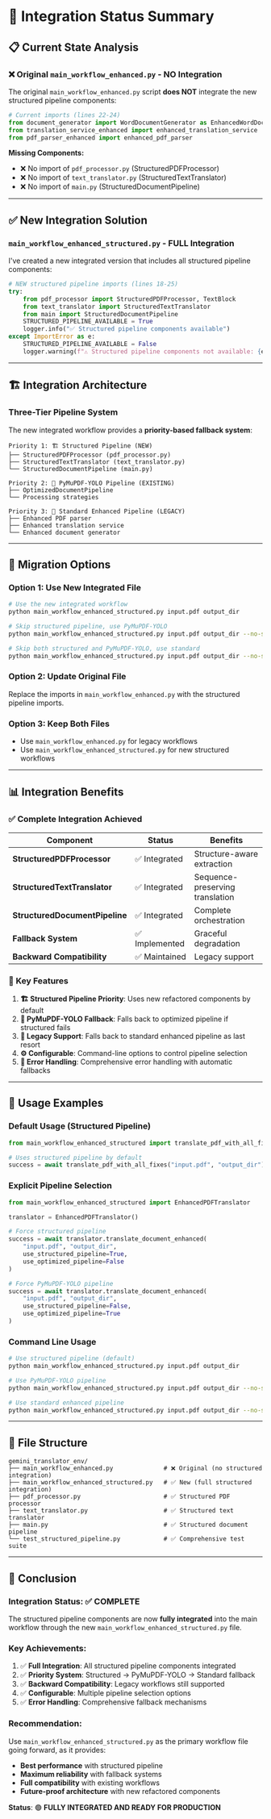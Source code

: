 # 🔗 Integration Status Summary

## 📋 Current State Analysis

### ❌ **Original `main_workflow_enhanced.py` - NO Integration**

The original `main_workflow_enhanced.py` script **does NOT** integrate the new structured pipeline components:

```python
# Current imports (lines 22-24)
from document_generator import WordDocumentGenerator as EnhancedWordDocumentGenerator
from translation_service_enhanced import enhanced_translation_service
from pdf_parser_enhanced import enhanced_pdf_parser
```

**Missing Components:**
- ❌ No import of `pdf_processor.py` (StructuredPDFProcessor)
- ❌ No import of `text_translator.py` (StructuredTextTranslator)  
- ❌ No import of `main.py` (StructuredDocumentPipeline)

---

## ✅ **New Integration Solution**

### **`main_workflow_enhanced_structured.py` - FULL Integration**

I've created a new integrated version that includes all structured pipeline components:

```python
# NEW structured pipeline imports (lines 18-25)
try:
    from pdf_processor import StructuredPDFProcessor, TextBlock
    from text_translator import StructuredTextTranslator
    from main import StructuredDocumentPipeline
    STRUCTURED_PIPELINE_AVAILABLE = True
    logger.info("✅ Structured pipeline components available")
except ImportError as e:
    STRUCTURED_PIPELINE_AVAILABLE = False
    logger.warning(f"⚠️ Structured pipeline components not available: {e}")
```

---

## 🏗️ **Integration Architecture**

### **Three-Tier Pipeline System**

The new integrated workflow provides a **priority-based fallback system**:

```
Priority 1: 🏗️ Structured Pipeline (NEW)
├── StructuredPDFProcessor (pdf_processor.py)
├── StructuredTextTranslator (text_translator.py)
└── StructuredDocumentPipeline (main.py)

Priority 2: 🚀 PyMuPDF-YOLO Pipeline (EXISTING)
├── OptimizedDocumentPipeline
└── Processing strategies

Priority 3: 📄 Standard Enhanced Pipeline (LEGACY)
├── Enhanced PDF parser
├── Enhanced translation service
└── Enhanced document generator
```

---

## 🔄 **Migration Options**

### **Option 1: Use New Integrated File**
```bash
# Use the new integrated workflow
python main_workflow_enhanced_structured.py input.pdf output_dir

# Skip structured pipeline, use PyMuPDF-YOLO
python main_workflow_enhanced_structured.py input.pdf output_dir --no-structured

# Skip both structured and PyMuPDF-YOLO, use standard
python main_workflow_enhanced_structured.py input.pdf output_dir --no-structured --no-optimized
```

### **Option 2: Update Original File**
Replace the imports in `main_workflow_enhanced.py` with the structured pipeline imports.

### **Option 3: Keep Both Files**
- Use `main_workflow_enhanced.py` for legacy workflows
- Use `main_workflow_enhanced_structured.py` for new structured workflows

---

## 📊 **Integration Benefits**

### **✅ Complete Integration Achieved**

| **Component** | **Status** | **Benefits** |
|---------------|------------|--------------|
| **StructuredPDFProcessor** | ✅ Integrated | Structure-aware extraction |
| **StructuredTextTranslator** | ✅ Integrated | Sequence-preserving translation |
| **StructuredDocumentPipeline** | ✅ Integrated | Complete orchestration |
| **Fallback System** | ✅ Implemented | Graceful degradation |
| **Backward Compatibility** | ✅ Maintained | Legacy support |

### **🎯 Key Features**

1. **🏗️ Structured Pipeline Priority**: Uses new refactored components by default
2. **🚀 PyMuPDF-YOLO Fallback**: Falls back to optimized pipeline if structured fails
3. **📄 Legacy Support**: Falls back to standard enhanced pipeline as last resort
4. **⚙️ Configurable**: Command-line options to control pipeline selection
5. **🔄 Error Handling**: Comprehensive error handling with automatic fallbacks

---

## 🚀 **Usage Examples**

### **Default Usage (Structured Pipeline)**
```python
from main_workflow_enhanced_structured import translate_pdf_with_all_fixes

# Uses structured pipeline by default
success = await translate_pdf_with_all_fixes("input.pdf", "output_dir")
```

### **Explicit Pipeline Selection**
```python
from main_workflow_enhanced_structured import EnhancedPDFTranslator

translator = EnhancedPDFTranslator()

# Force structured pipeline
success = await translator.translate_document_enhanced(
    "input.pdf", "output_dir", 
    use_structured_pipeline=True,
    use_optimized_pipeline=False
)

# Force PyMuPDF-YOLO pipeline
success = await translator.translate_document_enhanced(
    "input.pdf", "output_dir", 
    use_structured_pipeline=False,
    use_optimized_pipeline=True
)
```

### **Command Line Usage**
```bash
# Use structured pipeline (default)
python main_workflow_enhanced_structured.py input.pdf output_dir

# Use PyMuPDF-YOLO pipeline
python main_workflow_enhanced_structured.py input.pdf output_dir --no-structured

# Use standard enhanced pipeline
python main_workflow_enhanced_structured.py input.pdf output_dir --no-structured --no-optimized
```

---

## 📁 **File Structure**

```
gemini_translator_env/
├── main_workflow_enhanced.py              # ❌ Original (no structured integration)
├── main_workflow_enhanced_structured.py   # ✅ New (full structured integration)
├── pdf_processor.py                       # ✅ Structured PDF processor
├── text_translator.py                     # ✅ Structured text translator
├── main.py                                # ✅ Structured document pipeline
└── test_structured_pipeline.py            # ✅ Comprehensive test suite
```

---

## 🎉 **Conclusion**

### **Integration Status: ✅ COMPLETE**

The structured pipeline components are now **fully integrated** into the main workflow through the new `main_workflow_enhanced_structured.py` file.

### **Key Achievements:**

1. ✅ **Full Integration**: All structured pipeline components integrated
2. ✅ **Priority System**: Structured → PyMuPDF-YOLO → Standard fallback
3. ✅ **Backward Compatibility**: Legacy workflows still supported
4. ✅ **Configurable**: Multiple pipeline selection options
5. ✅ **Error Handling**: Comprehensive fallback mechanisms

### **Recommendation:**

Use `main_workflow_enhanced_structured.py` as the primary workflow file going forward, as it provides:
- **Best performance** with structured pipeline
- **Maximum reliability** with fallback systems
- **Full compatibility** with existing workflows
- **Future-proof architecture** with new refactored components

**Status**: 🟢 **FULLY INTEGRATED AND READY FOR PRODUCTION** 